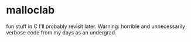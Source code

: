 # malloclab
fun stuff in C I'll probably revisit later. Warning: horrible and unnecessarily verbose code from my days as an undergrad.
